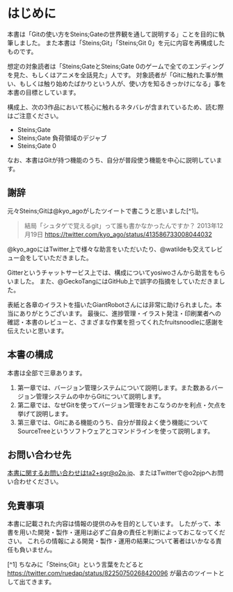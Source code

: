 # はじめに

本書は「Gitの使い方をSteins;Gateの世界観を通して説明する」ことを目的に執筆しました。
また本書は「Steins;Git」「Steins;Git 0」を元に内容を再構成したものです。

想定の対象読者は「Steins;GateとSteins;Gate 0のゲームで全てのエンディングを見た、もしくはアニメを全話見た」人です。
対象読者が「Gitに触れた事が無い、もしくは触り始めたばかりという人が、使い方を知るきっかけになる」事を本書の目標としています。

構成上、次の3作品において核心に触れるネタバレが含まれているため、読む際はご注意ください。

 * Steins;Gate
 * Steins;Gate 負荷領域のデジャブ
 * Steins;Gate 0

なお、本書はGitが持つ機能のうち、自分が普段使う機能を中心に説明しています。

## 謝辞

元々Steins;Gitは@kyo_agoがしたツイートで書こうと思いました[^1]。

> 結局「シュタゲで覚えるgit」って誰も書かなかったんですか？
> 2013年12月19日 https://twitter.com/kyo_ago/status/413586733008044032

@kyo_agoにはTwitter上で様々な助言をいただいたり、@watildeも交えてレビュー会をしていただきました。

Gitterというチャットサービス上では、構成についてyosiwoさんから助言をもらいました。
また、@GeckoTangにはGitHub上で誤字の指摘をしていただきました。

表紙と各章のイラストを描いたGiantRobotさんには非常に助けられました。本当にありがとうございます。
最後に、進捗管理・イラスト発注・印刷業者への確認・本書のレビューと、さまざまな作業を担ってくれたfruitsnoodleに感謝を伝えたいと思います。

## 本書の構成

本書は全部で三章あります。

1. 第一章では、バージョン管理システムについて説明します。また数あるバージョン管理システムの中からGitについて説明します。
2. 第二章では、なぜGitを使ってバージョン管理をおこなうのかを利点・欠点を挙げて説明します。
3. 第三章では、Gitにある機能のうち、自分が普段よく使う機能についてSourceTreeというソフトウェアとコマンドラインを使って説明します。

## お問い合わせ先

本書に関するお問い合わせはta2+sgr@o2p.jp、またはTwitterで@o2pjpへお問い合わせください。

## 免責事項

本書に記載された内容は情報の提供のみを目的としています。
したがって、本書を用いた開発・製作・運用は必ずご自身の責任と判断によっておこなってください。
これらの情報による開発・製作・運用の結果について著者はいかなる責任も負いません。

[^1] ちなみに「Steins;Git」という言葉をたどると https://twitter.com/ruedap/status/82250750268420096 が最古のツイートとして出てきます。